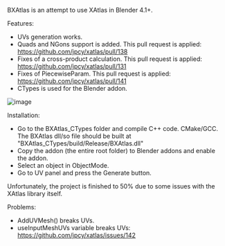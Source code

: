 BXAtlas is an attempt to use XAtlas in Blender 4.1+.

Features:
- UVs generation works.
- Quads and NGons support is added. This pull request is applied: https://github.com/jpcy/xatlas/pull/138
- Fixes of a cross-product calculation. This pull request is applied: https://github.com/jpcy/xatlas/pull/131
- Fixes of PiecewiseParam. This pull request is applied: https://github.com/jpcy/xatlas/pull/141
- CTypes is used for the Blender addon.

![image](https://github.com/user-attachments/assets/b94f33a1-146d-4ea1-8f35-27ef7f9af263)

Installation:
- Go to the BXAtlas_CTypes folder and compile C++ code. CMake/GCC. The BXAtlas dll/so file should be built at "BXAtlas_CTypes/build/Release/BXAtlas.dll"
- Copy the addon (the entire root folder) to Blender addons and enable the addon.
- Select an object in ObjectMode.
- Go to UV panel and press the Generate button.

Unfortunately, the project is finished to 50% due to some issues with the XAtlas library itself.

Problems:
- AddUVMesh() breaks UVs.
- useInputMeshUVs variable breaks UVs: https://github.com/jpcy/xatlas/issues/142
